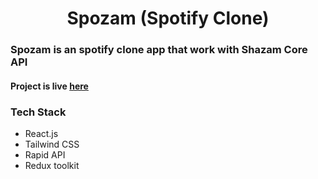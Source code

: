 <h1 align="center">Spozam (Spotify Clone)</h1>

<h3>Spozam is an spotify clone app that work with Shazam Core API</h3>
<h4>Project is live <a href="">here</a></h4>

<h3>Tech Stack</h3>
<ul>
<li>React.js</li>
<li>Tailwind CSS</li>
<li>Rapid API</li>
<li>Redux toolkit</li>
</ul>
